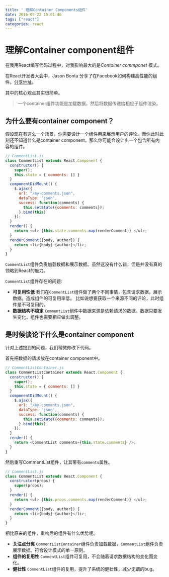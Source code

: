 ```yaml
---
title: ' 理解Container Components组件'
date: 2016-05-22 15:01:46
tags: ["react"]
categories: react
---
```


# 理解Container component组件

在我用React编写代码过程中，对我影响最大的是*Container commponet* 模式。

在React开发者大会中，Jason Bonta 分享了在Facebook如何构建高性能的组件。[分享地址](https://www.youtube.com/watch?v=KYzlpRvWZ6c&t=1351)。

其中的核心观点其实很简单。
> 一个container组件功能是加载数据，然后将数据传递给相应子组件渲染。

## 为什么要有container component？
假设现在有这么一个场景，你需要设计一个组件用来展示用户的评论。而你此时此刻还不知道什么是container component，那么你可能会设计出一个包含所有内容的组件。

```javascript
// CommentList.js
class CommentList extends React.Component {
  constructor() {
    super();
    this.state = { comments: [] }
  }
  componentDidMount() {
    $.ajax({
      url: "/my-comments.json",
      dataType: 'json',
      success: function(comments) {
        this.setState({comments: comments});
      }.bind(this)
    });
  }
  render() {
    return <ul> {this.state.comments.map(renderComment)} </ul>;
  }
  renderComment({body, author}) {
    return <li>{body}—{author}</li>;
  }
}
```

`CommentList`组件负责加载数据和展示数据。虽然这没有什么错，但是并没有真的领略到React的魅力。

`CommentList`组件存在的问题:
 
- **可复用性低**
我们在`CommentList`组件做了两个不同事情，包含请求数据，展示数据。造成组件的可复用率低。
比如说想要获取一个来源不同的评论，此时组件是不可复用的。 
- **数据结构不稳定**
 `CommentList`组件中数据来源是依赖请求的数据。数据只要发生变化，组件也需要相应做出调整。

## 是时候谈论下什么是container component
针对上述提到的问题，我们稍微修改下代码。

首先把数据的请求放在container component中。
```javascript
// CommentListContainer.js
class CommentListContainer extends React.Component {
  constructor() {
    super();
    this.state = { comments: [] }
  }
  componentDidMount() {
    $.ajax({
      url: "/my-comments.json",
      dataType: 'json',
      success: function(comments) {
        this.setState({comments: comments});
      }.bind(this)
    });
  }
  render() {
    return <CommentList comments={this.state.comments} />;
  }
}
```
然后重写CommentList组件，让其带有`comments`属性。

```javascript
// CommentList.js
class CommentList extends React.Component {
  constructor(props) {
    super(props);
  }
  render() { 
    return <ul> {this.props.comments.map(renderComment)} </ul>;
  }
  renderComment({body, author}) {
    return <li>{body}—{author}</li>;
  }
}
```

相比原来的组件，重构后的组件有什么优势呢。

- **关注点分离**
`CommentListContainer`组件负责加载数据，`CommentList`组件负责展示数据。符合设计模式的单一原则。
- **组件的复用性**
`CommentList`组件可复用，不会随着请求数据结构的变化而变化。
- **健壮性**
`CommentList`组件的复用，提升了系统的健壮性，减少无谓的bug。

